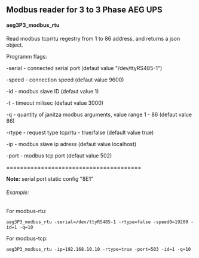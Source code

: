## Modbus reader for 3 to 3 Phase AEG UPS

#### aeg3P3_modbus_rtu

Read modbus tcp/rtu regestry from 1 to 86 address, and returns a json object.

Programm flags:

-serial - connected serial port (defaut value "/dev/ttyRS485-1")

-speed  - connection speed (defaut value 9600)

-id -  modbus slave ID (defaut value 1)

-t - timeout milisec (defaut value 3000)

-q - quantity of janitza modbus arguments, value range 1 - 86 (defaut value 86)

-rtype - request type tcp/rtu - true/false (default value true)

-ip - modbus slave ip adress (defaut value localhost)

-port - modbus tcp port (defaut value 502)

=======================================

**Note:** serial port static config "8E1" 


###### Example:

For modbus-rtu:

`aeg3P3_modbus_rtu -serial=/dev/ttyRS485-1 -rtype=false -speed0=19200 -id=1 -q=10`

For modbus-tcp:

`aeg3P3_modbus_rtu -ip=192.168.10.10 -rtype=true -port=503 -id=1 -q=10`